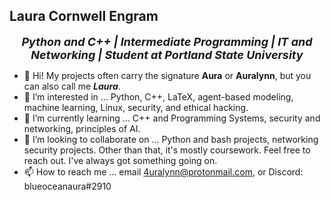 Laura Cornwell Engram
----------------------
<p style="text-align: center;"><font size="4"><b><i>Python and C++ | Intermediate Programming | IT and Networking | Student at Portland State University</i></b></font></p>

- 👋 Hi! My projects often carry the signature **Aura** or **Auralynn**, but you can also call me ***Laura***. 
- 👀 I’m interested in ... Python, C++, LaTeX, agent-based modeling, machine learning, Linux, security, and ethical hacking.
- 🌱 I’m currently learning ... C++ and Programming Systems, security and networking, principles of AI.
- 💞️ I’m looking to collaborate on ... Python and bash projects, networking security projects. Other than that, it's mostly coursework. Feel free to reach out. I've always got something going on.
- 📫 How to reach me ... email 4uralynn@protonmail.com, or Discord: blueoceanaura#2910

<!---
4uralynn/4uralynn is a ✨ special ✨ repository because its `README.md` (this file) appears on your GitHub profile.
You can click the Preview link to take a look at your changes.
--->

